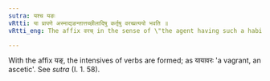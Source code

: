 ```yaml
---
sutra: यश्च यङः
vRtti: या प्रापणे अस्माद्यङन्तात्तच्छीलादिषु कर्तृषु वरच्प्रत्ययो भवति ॥
vRtti_eng: The affix वरच् in the sense of \"the agent having such a habit &c\" comes after the verb या when it ends with the affix यङ्.

---
```

With the affix यङ्, the intensives of verbs are formed; as यायावरः 'a vagrant, an ascetic'. See _sutra_ (I. 1. 58).